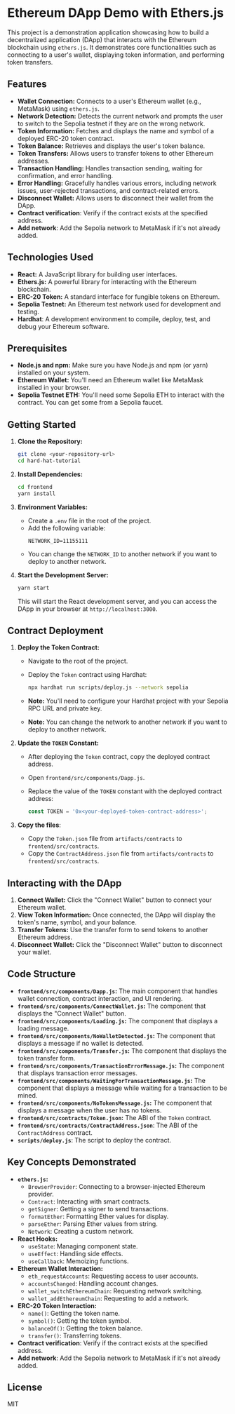 # Ethereum DApp Demo with Ethers.js

This project is a demonstration application showcasing how to build a decentralized application (DApp) that interacts with the Ethereum blockchain using `ethers.js`. It demonstrates core functionalities such as connecting to a user's wallet, displaying token information, and performing token transfers.

## Features

*   **Wallet Connection:** Connects to a user's Ethereum wallet (e.g., MetaMask) using `ethers.js`.
*   **Network Detection:** Detects the current network and prompts the user to switch to the Sepolia testnet if they are on the wrong network.
*   **Token Information:** Fetches and displays the name and symbol of a deployed ERC-20 token contract.
*   **Token Balance:** Retrieves and displays the user's token balance.
*   **Token Transfers:** Allows users to transfer tokens to other Ethereum addresses.
*   **Transaction Handling:** Handles transaction sending, waiting for confirmation, and error handling.
*   **Error Handling:** Gracefully handles various errors, including network issues, user-rejected transactions, and contract-related errors.
*   **Disconnect Wallet:** Allows users to disconnect their wallet from the DApp.
* **Contract verification**: Verify if the contract exists at the specified address.
* **Add network**: Add the Sepolia network to MetaMask if it's not already added.

## Technologies Used

*   **React:** A JavaScript library for building user interfaces.
*   **Ethers.js:** A powerful library for interacting with the Ethereum blockchain.
*   **ERC-20 Token:** A standard interface for fungible tokens on Ethereum.
*   **Sepolia Testnet:** An Ethereum test network used for development and testing.
* **Hardhat**: A development environment to compile, deploy, test, and debug your Ethereum software.

## Prerequisites

*   **Node.js and npm:** Make sure you have Node.js and npm (or yarn) installed on your system.
*   **Ethereum Wallet:** You'll need an Ethereum wallet like MetaMask installed in your browser.
*   **Sepolia Testnet ETH:** You'll need some Sepolia ETH to interact with the contract. You can get some from a Sepolia faucet.

## Getting Started

1.  **Clone the Repository:**

    ```bash
    git clone <your-repository-url>
    cd hard-hat-tutorial
    ```

2.  **Install Dependencies:**

    ```bash
    cd frontend
    yarn install
    ```

3.  **Environment Variables:**
    *   Create a `.env` file in the root of the project.
    *   Add the following variable:
        ```
        NETWORK_ID=11155111
        ```
    * You can change the `NETWORK_ID` to another network if you want to deploy to another network.

4.  **Start the Development Server:**

    ```bash
    yarn start
    ```

    This will start the React development server, and you can access the DApp in your browser at `http://localhost:3000`.

## Contract Deployment

1.  **Deploy the Token Contract:**
    *   Navigate to the root of the project.
    *   Deploy the `Token` contract using Hardhat:

        ```bash
        npx hardhat run scripts/deploy.js --network sepolia
        ```

    *   **Note:** You'll need to configure your Hardhat project with your Sepolia RPC URL and private key.
    *   **Note:** You can change the network to another network if you want to deploy to another network.

2.  **Update the `TOKEN` Constant:**
    *   After deploying the `Token` contract, copy the deployed contract address.
    *   Open `frontend/src/components/Dapp.js`.
    *   Replace the value of the `TOKEN` constant with the deployed contract address:

        ```javascript
        const TOKEN = '0x<your-deployed-token-contract-address>';
        ```

3. **Copy the files**:
    * Copy the `Token.json` file from `artifacts/contracts` to `frontend/src/contracts`.
    * Copy the `ContractAddress.json` file from `artifacts/contracts` to `frontend/src/contracts`.

## Interacting with the DApp

1.  **Connect Wallet:** Click the "Connect Wallet" button to connect your Ethereum wallet.
2.  **View Token Information:** Once connected, the DApp will display the token's name, symbol, and your balance.
3.  **Transfer Tokens:** Use the transfer form to send tokens to another Ethereum address.
4.  **Disconnect Wallet:** Click the "Disconnect Wallet" button to disconnect your wallet.

## Code Structure

*   **`frontend/src/components/Dapp.js`:** The main component that handles wallet connection, contract interaction, and UI rendering.
*   **`frontend/src/components/ConnectWallet.js`:** The component that displays the "Connect Wallet" button.
*   **`frontend/src/components/Loading.js`:** The component that displays a loading message.
*   **`frontend/src/components/NoWalletDetected.js`:** The component that displays a message if no wallet is detected.
*   **`frontend/src/components/Transfer.js`:** The component that displays the token transfer form.
*   **`frontend/src/components/TransactionErrorMessage.js`:** The component that displays transaction error messages.
*   **`frontend/src/components/WaitingForTransactionMessage.js`:** The component that displays a message while waiting for a transaction to be mined.
*   **`frontend/src/components/NoTokensMessage.js`:** The component that displays a message when the user has no tokens.
*   **`frontend/src/contracts/Token.json`:** The ABI of the `Token` contract.
* **`frontend/src/contracts/ContractAddress.json`**: The ABI of the `ContractAddress` contract.
* **`scripts/deploy.js`**: The script to deploy the contract.

## Key Concepts Demonstrated

*   **`ethers.js`:**
    *   `BrowserProvider`: Connecting to a browser-injected Ethereum provider.
    *   `Contract`: Interacting with smart contracts.
    *   `getSigner`: Getting a signer to send transactions.
    *   `formatEther`: Formatting Ether values for display.
    * `parseEther`: Parsing Ether values from string.
    * `Network`: Creating a custom network.
*   **React Hooks:**
    *   `useState`: Managing component state.
    *   `useEffect`: Handling side effects.
    *   `useCallback`: Memoizing functions.
*   **Ethereum Wallet Interaction:**
    *   `eth_requestAccounts`: Requesting access to user accounts.
    *   `accountsChanged`: Handling account changes.
    *   `wallet_switchEthereumChain`: Requesting network switching.
    * `wallet_addEthereumChain`: Requesting to add a network.
*   **ERC-20 Token Interaction:**
    *   `name()`: Getting the token name.
    *   `symbol()`: Getting the token symbol.
    *   `balanceOf()`: Getting the token balance.
    *   `transfer()`: Transferring tokens.
* **Contract verification**: Verify if the contract exists at the specified address.
* **Add network**: Add the Sepolia network to MetaMask if it's not already added.

## License

MIT
